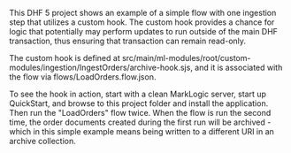 This DHF 5 project shows an example of a simple flow with one ingestion step that utilizes a custom hook. The custom 
hook provides a chance for logic that potentially may perform updates to run outside of the main DHF transaction, thus
ensuring that transaction can remain read-only. 

The custom hook is defined at src/main/ml-modules/root/custom-modules/ingestion/IngestOrders/archive-hook.sjs, and it 
is associated with the flow via flows/LoadOrders.flow.json.

To see the hook in action, start with a clean MarkLogic server, start up QuickStart, and browse to this project folder and 
install the application. Then run the "LoadOrders" flow twice. When the flow is run the second time, the order documents 
created during the first run will be archived - which in this simple example means being written to a different URI in 
an archive collection.

